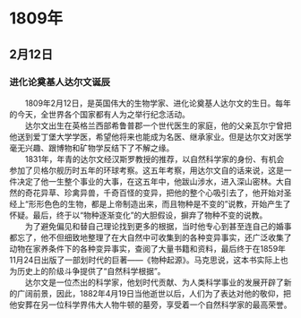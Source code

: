 # 1809年
## 2月12日
### 进化论奠基人达尔文诞辰
　　1809年2月12日，是英国伟大的生物学家、进化论奠基人达尔文的生日。每年的今天，全世界各个国家都有人为之举行纪念活动。<br>　　达尔文出生在英格兰西部希鲁普郡一个世代医生的家庭，他的父亲瓦尔宁曾把他送到爱丁堡大学学医，希望他将来也能成为名医、继承家业。但是达尔文对医学毫无兴趣、跟博物和矿物学反结下了不解之缘。<br>　　1831年，年青的达尔文经汉斯罗教授的推荐，以自然科学家的身份、有机会参加了贝格尔舰历时五年的环球考察。这五年考察，用达尔文自的话来说，这是一件决定了他一生整个事业的大事，在这五年中，他跋山涉水，进入深山密林。大自然的奇花异草、珍禽异兽，千奇百怪的变异，把他的整个心吸引去了，他开始对圣经上“形形色色的生物，都是上帝制造出来，而且物种是不变的”说教，开始产生了怀疑。最后，终于以“物种逐渐变化”的大胆假设，摒弃了物种不变的说教。<br>　　为了避免偏见和替自己理论找到更多的根据，当时他专心到甚至连自己的婚事都忘了，他不但细致地整理了在大自然中可收集到的各种变异事实，还广泛收集了动物在家养条件下的各种变异事实，查阅了大量书籍和资料，最后终于在1859年11月24日出版了一部划时代的巨著——《物种起源》。马克思说，这本书实际上也为历史上的阶级斗争提供了“自然科学根据”。<br>　　达尔文是一位杰出的科学家，他划时代贡献、为人类科学事业的发展开辟了新的广阔前景，因此，1882年4月19日当他逝世以后，人们为了表达对他的敬仰，把他安葬在另一位科学界伟大人物牛顿的墓旁，享受着一个自然科学家的最高荣誉。
<comment/>